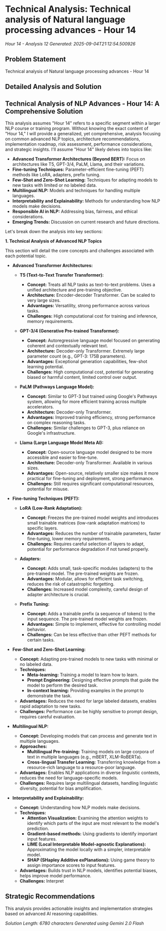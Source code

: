 # Technical Analysis: Technical analysis of Natural language processing advances - Hour 14
*Hour 14 - Analysis 12*
*Generated: 2025-09-04T21:12:54.500926*

## Problem Statement
Technical analysis of Natural language processing advances - Hour 14

## Detailed Analysis and Solution
## Technical Analysis of NLP Advances - Hour 14: A Comprehensive Solution

This analysis assumes "Hour 14" refers to a specific segment within a larger NLP course or training program.  Without knowing the exact content of "Hour 14," I will provide a generalized, yet comprehensive, analysis focusing on common advanced NLP topics, architecture recommendations, implementation roadmap, risk assessment, performance considerations, and strategic insights.  I'll assume "Hour 14" likely delves into topics like:

*   **Advanced Transformer Architectures (Beyond BERT):**  Focus on architectures like T5, GPT-3/4, PaLM, Llama, and their variations.
*   **Fine-tuning Techniques:**  Parameter-efficient fine-tuning (PEFT) methods like LoRA, adapters, prefix tuning.
*   **Few-Shot and Zero-Shot Learning:**  Techniques for adapting models to new tasks with limited or no labeled data.
*   **Multilingual NLP:**  Models and techniques for handling multiple languages.
*   **Interpretability and Explainability:**  Methods for understanding how NLP models make decisions.
*   **Responsible AI in NLP:**  Addressing bias, fairness, and ethical considerations.
*   **Emerging Trends:**  Discussion on current research and future directions.

Let's break down the analysis into key sections:

**1. Technical Analysis of Advanced NLP Topics**

This section will detail the core concepts and challenges associated with each potential topic.

*   **Advanced Transformer Architectures:**

    *   **T5 (Text-to-Text Transfer Transformer):**
        *   **Concept:**  Treats all NLP tasks as text-to-text problems.  Uses a unified architecture and pre-training objective.
        *   **Architecture:** Encoder-decoder Transformer.  Can be scaled to very large sizes.
        *   **Advantages:** Versatility, strong performance across various tasks.
        *   **Challenges:**  High computational cost for training and inference, memory requirements.

    *   **GPT-3/4 (Generative Pre-trained Transformer):**
        *   **Concept:**  Autoregressive language model focused on generating coherent and contextually relevant text.
        *   **Architecture:** Decoder-only Transformer.  Extremely large parameter count (e.g., GPT-3: 175B parameters).
        *   **Advantages:**  Exceptional generation capabilities, few-shot learning potential.
        *   **Challenges:**  High computational cost, potential for generating biased or harmful content, limited control over output.

    *   **PaLM (Pathways Language Model):**
        *   **Concept:**  Similar to GPT-3 but trained using Google's Pathways system, allowing for more efficient training across multiple accelerators.
        *   **Architecture:**  Decoder-only Transformer.
        *   **Advantages:**  Improved training efficiency, strong performance on complex reasoning tasks.
        *   **Challenges:**  Similar challenges to GPT-3, plus reliance on Google's infrastructure.

    *   **Llama (Large Language Model Meta AI):**
        *   **Concept:**  Open-source language model designed to be more accessible and easier to fine-tune.
        *   **Architecture:** Decoder-only Transformer.  Available in various sizes.
        *   **Advantages:**  Open-source, relatively smaller size makes it more practical for fine-tuning and deployment, strong performance.
        *   **Challenges:**  Still requires significant computational resources, potential for misuse.

*   **Fine-tuning Techniques (PEFT):**

    *   **LoRA (Low-Rank Adaptation):**
        *   **Concept:**  Freezes the pre-trained model weights and introduces small trainable matrices (low-rank adaptation matrices) to specific layers.
        *   **Advantages:**  Reduces the number of trainable parameters, faster fine-tuning, lower memory requirements.
        *   **Challenges:**  Requires careful selection of layers to adapt, potential for performance degradation if not tuned properly.

    *   **Adapters:**
        *   **Concept:**  Adds small, task-specific modules (adapters) to the pre-trained model.  The pre-trained weights are frozen.
        *   **Advantages:**  Modular, allows for efficient task switching, reduces the risk of catastrophic forgetting.
        *   **Challenges:**  Increased model complexity, careful design of adapter architecture is crucial.

    *   **Prefix Tuning:**
        *   **Concept:**  Adds a trainable prefix (a sequence of tokens) to the input sequence.  The pre-trained model weights are frozen.
        *   **Advantages:**  Simple to implement, effective for controlling model behavior.
        *   **Challenges:**  Can be less effective than other PEFT methods for certain tasks.

*   **Few-Shot and Zero-Shot Learning:**

    *   **Concept:**  Adapting pre-trained models to new tasks with minimal or no labeled data.
    *   **Techniques:**
        *   **Meta-learning:** Training a model to learn how to learn.
        *   **Prompt Engineering:** Designing effective prompts that guide the model to perform the desired task.
        *   **In-context learning:** Providing examples in the prompt to demonstrate the task.
    *   **Advantages:**  Reduces the need for large labeled datasets, enables rapid adaptation to new tasks.
    *   **Challenges:**  Performance can be highly sensitive to prompt design, requires careful evaluation.

*   **Multilingual NLP:**

    *   **Concept:**  Developing models that can process and generate text in multiple languages.
    *   **Approaches:**
        *   **Multilingual Pre-training:** Training models on large corpora of text in multiple languages (e.g., mBERT, XLM-RoBERTa).
        *   **Cross-lingual Transfer Learning:** Transferring knowledge from a resource-rich language to a resource-poor language.
    *   **Advantages:**  Enables NLP applications in diverse linguistic contexts, reduces the need for language-specific models.
    *   **Challenges:**  Requires large multilingual datasets, handling linguistic diversity, potential for bias amplification.

*   **Interpretability and Explainability:**

    *   **Concept:**  Understanding how NLP models make decisions.
    *   **Techniques:**
        *   **Attention Visualization:**  Examining the attention weights to identify which parts of the input are most relevant to the model's prediction.
        *   **Gradient-based methods:**  Using gradients to identify important input features.
        *   **LIME (Local Interpretable Model-agnostic Explanations):**  Approximating the model locally with a simpler, interpretable model.
        *   **SHAP (SHapley Additive exPlanations):**  Using game theory to assign importance scores to input features.
    *   **Advantages:**  Builds trust in NLP models, identifies potential biases, helps improve model performance.
    *   **Challenges:**  Interpret

## Strategic Recommendations
This analysis provides actionable insights and implementation strategies
based on advanced AI reasoning capabilities.

*Solution Length: 6780 characters*
*Generated using Gemini 2.0 Flash*
